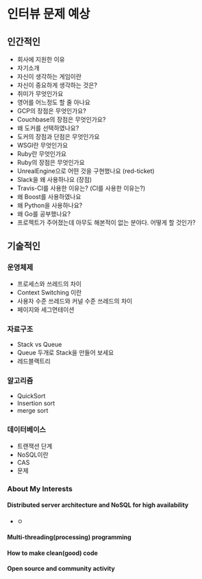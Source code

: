 # 인터뷰 문제 예상

## 인간적인

- 회사에 지원한 이유
- 자기소개
- 자신이 생각하는 게임이란
- 자신이 중요하게 생각하는 것은?
- 취미가 무엇인가요
- 영어를 어느정도 할 줄 아나요
- GCP의 장점은 무엇인가요?
- Couchbase의 장점은 무엇인가요?
- 왜 도커를 선택하였나요?
- 도커의 장점과 단점은 무엇인가요
- WSGI란 무엇인가요
- Ruby란 무엇인가요
- Ruby의 장점은 무엇인가요
- UnrealEngine으로 어떤 것을 구현했나요 (red-ticket)
- Slack을 왜 사용하나요 (장점)
- Travis-CI를 사용한 이유는? (CI를 사용한 이유는?)
- 왜 Boost를 사용하였나요
- 왜 Python을 사용하나요?
- 왜 Go를 공부했나요?
- 프로젝트가 주어졌는데 아무도 해본적이 없는 분야다. 어떻게 할 것인가?

## 기술적인

### 운영체제

- 프로세스와 쓰레드의 차이
- Context Switching 이란
- 사용자 수준 쓰레드와 커널 수준 쓰레드의 차이
- 페이지와 세그먼테이션

### 자료구조

- Stack vs Queue
- Queue 두개로 Stack을 만들어 보세요
- 레드블랙트리

### 알고리즘

- QuickSort
- Insertion sort
- merge sort

### 데이터베이스

- 트랜잭션 단계
- NoSQL이란
- CAS
- 문제

### About My Interests

#### Distributed server architecture and NoSQL for high availability

- ㅇ
#### Multi-threading(processing) programming

#### How to make clean(good) code

#### Open source and community activity


